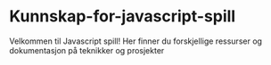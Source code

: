 # Kunnskap-for-javascript-spill

Velkommen til Javascript spill!
Her finner du forskjellige ressurser og dokumentasjon på teknikker og prosjekter

